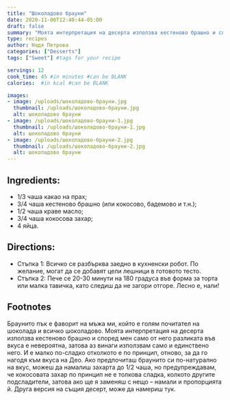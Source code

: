 ```yaml
---
title: "Шоколадово брауни"
date: 2020-11-06T12:40:44-05:00
draft: false
summary: "Моята интерпретация на десерта използва кестеново брашно и според мен само от него разликата във вкуса е невероятна, затова аз винаги използвам само и единствено него"
type: recipes
author: Надя Петрова
categories: ["Desserts"]
tags: ["Sweet"] #tags for your recipe

servings: 12
cook_time: 45 #in minutes #can be BLANK
calories:  #in kcal #can be BLANK

images:
- image: /uploads/шоколадово-брауни.jpg
  thumbnail: /uploads/шоколадово-брауни.jpg
  alt: шоколадово брауни
- image: /uploads/шоколадово-брауни-1.jpg
  thumbnail: /uploads/шоколадово-брауни-1.jpg
  alt: шоколадово брауни
- image: /uploads/шоколадово-брауни-2.jpg
  thumbnail: /uploads/шоколадово-брауни-2.jpg
  alt: шоколадово брауни
---
```

## Ingredients:
- 1/3 чаша какао на прах;
- 3/4 чаша кестеново брашно (или кокосово, бадемово и т.н.);
- 1/2 чаша краве масло;
- 3/4 чаша кокосова захар;
- 4 яйца.

## Directions:
- Стъпка 1: Всичко се разбърква заедно в кухненски робот. По желание, могат да се добавят цели лешници в готовото тесто.
- Стъпка 2: Пече се 20-30 минути на 180 градуса във форма за торта или малка тавичка, като следиш да не загори отгоре. Лесно е, нали!

## Footnotes
Браунито пък е фаворит на мъжа ми, който е голям почитател на шоколада и всичко шоколадово. Моята интерпретация на десерта използва кестеново брашно и според мен само от него разликата във вкуса е невероятна, затова аз винаги използвам само и единствено него.
И е малко по-сладко отколкото е по принцип, отново, за да го нагодя към вкуса на Део. Ако предпочиташ браунито си по-натурално на вкус, можеш да намалиш захарта до 1/2 чаша, но предупреждавам, че кокосовата захар по принцип не е толкова сладка, колкото другите подсладители, затова ако ще я заменяш с нещо – намали и пропорцията й. Друга версия на същия десерт, може да намериш тук. 
